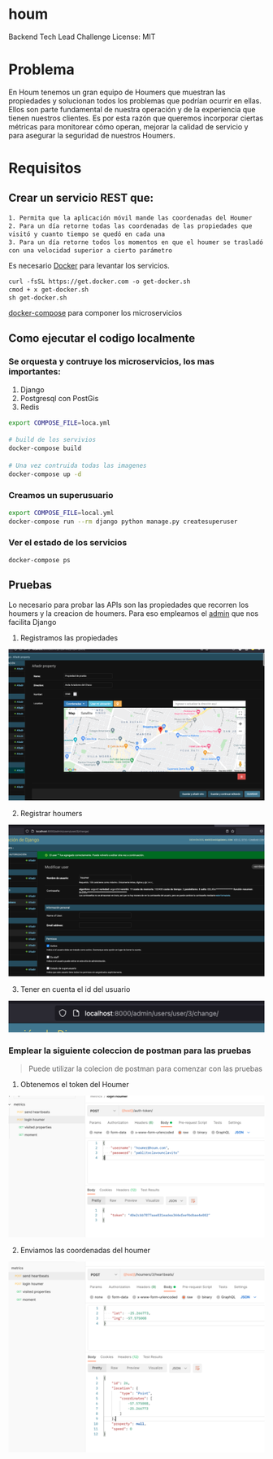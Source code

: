 # houm

Backend Tech Lead Challenge
License: MIT

# Problema

En Houm tenemos un gran equipo de Houmers que muestran las propiedades y solucionan todos los problemas que podrían ocurrir en ellas. Ellos son parte fundamental de nuestra operación y de la experiencia que tienen nuestros clientes. Es por esta razón que queremos incorporar ciertas métricas para monitorear cómo operan, mejorar la calidad de servicio y para asegurar la seguridad de nuestros Houmers.


# Requisitos

## Crear un servicio REST que:

    1. Permita que la aplicación móvil mande las coordenadas del Houmer
    2. Para un día retorne todas las coordenadas de las propiedades que visitó y cuanto tiempo se quedó en cada una
    3. Para un día retorne todos los momentos en que el houmer se trasladó con una velocidad superior a cierto parámetro

Es necesario [Docker](https://get.docker.com/) para levantar los servicios.

```
curl -fsSL https://get.docker.com -o get-docker.sh
cmod + x get-docker.sh
sh get-docker.sh
```

[docker-compose](https://docs.docker.com/compose/install/) para componer los microservicios

## Como ejecutar el codigo localmente
### Se orquesta y contruye los microservicios, los mas importantes:
1. Django
2. Postgresql con PostGis
3. Redis

```bash
export COMPOSE_FILE=loca.yml

# build de los servivios
docker-compose build

# Una vez contruida todas las imagenes
docker-compose up -d
```

### Creamos un superusuario
```bash
export COMPOSE_FILE=local.yml
docker-compose run --rm django python manage.py createsuperuser
```

### Ver el estado de los servicios
```
docker-compose ps
```
## Pruebas

Lo necesario para probar las APIs son las propiedades que recorren los houmers y la creacion de houmers.
Para eso empleamos el [admin](http://localhost:8000/admin/) que nos facilita Django

1. Registramos las propiedades

![Muestra Carga de Propiedad](https://github.com/marcelodavid/houm/blob/master/propiedad.png?raw=true)

2. Registrar houmers

![Muestra Carga de Houmers](https://github.com/marcelodavid/houm/blob/master/user.png?raw=true)

3. Tener en cuenta el id del usuario

![User ID](https://github.com/marcelodavid/houm/blob/master/user_id.png?raw=true)


### Emplear la siguiente coleccion de postman para las pruebas

> Puede utilizar la colecion de postman para comenzar con las pruebas

1. Obtenemos el token del Houmer

![Token](https://github.com/marcelodavid/houm/blob/master/token.png?raw=true)

2. Enviamos las coordenadas del houmer

![Heartbeats](https://github.com/marcelodavid/houm/blob/master/heartbeat.png?raw=true)